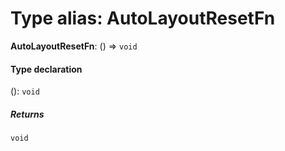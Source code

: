 # Type alias: AutoLayoutResetFn

**AutoLayoutResetFn**: () => `void`

#### Type declaration

(): `void`

##### Returns

`void`
